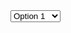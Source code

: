 <!DOCTYPE html>
<html lang="en">
<head>
	<title>Events</title>
	<link rel="stylesheet" href="styles.css">
	<meta charset="UTF-8">
	<meta name="keywords" content="event, plan, Meetup, Ottawa, visualization, data">
	<meta name="description" content="A Visualization tool to help you plan your next Meetup event.">
	<meta name="author" content="Planner Hats">
</head>
<body>
<!-- Load d3.js -->
<script src="https://d3js.org/d3.v4.js"></script>

<!-- Create a div where the graph will take place -->
<div id="my_dataviz"></div>

<!-- Load color palettes -->
<script src="https://d3js.org/d3-scale-chromatic.v1.min.js"></script>
<script>

// set the dimensions and margins of the graph
var margin = {top: 80, right: 25, bottom: 30, left: 40},
  width = 600 - margin.left - margin.right,
  height = 600 - margin.top - margin.bottom;

// append the svg object to the body of the page
var svg = d3.select("#my_dataviz")
.append("svg")
  .attr("width", width + margin.left + margin.right)
  .attr("height", height + margin.top + margin.bottom)
.append("g")
  .attr("transform",
        "translate(" + margin.left + "," + margin.top + ")");

//Read the data
d3.csv("https://raw.githubusercontent.com/sjsPuzzler/Meetup/main/csvFile.csv", function(data) {

  // Labels of row and columns -> unique identifier of the column called 'day' and 'week'
  var mydays = d3.map(data, function(d){return d.day;}).keys()
  var myVars = d3.map(data, function(d){return d.week;}).keys()

  // Build X scales and axis:
  var x = d3.scaleBand()
    .range([ 0, width ])
    .domain(mydays);
  svg.append("g")
    .style("font-size", 15)
    .attr("transform", "translate(0," + height + ")")
    .call(d3.axisBottom(x).tickSize(0))

  // Build Y scales and axis:
  var y = d3.scaleBand()
    .range([0,height])
    .domain(myVars);
  svg.append("g")
    .style("font-size", 15)
    .call(d3.axisLeft(y).tickSize(0))

  // Build color scale
  var myColor = d3.scaleSequential()
    .interpolator(d3.interpolateGreys)
    .domain([1,100])

  // create a tooltip
  var tooltip = d3.select("#my_dataviz")
    .append("div")
    .style("opacity", 0)
    .attr("class", "tooltip")
    .style("background-color", "white")
    .style("border", "solid")
    .style("border-width", "2px")
    .style("border-radius", "5px")
    .style("padding", "5px")

  // Three function that change the tooltip when user hover / move / leave a cell
  var mouseover = function(d) {
    tooltip
      .style("opacity", 1)
    d3.select(this)
      .style("stroke-width", 3)
      .style("stroke", "black")
      .style("opacity", 1)
  }
  var mousemove = function(d) {
    tooltip
      .html("RSVP count:" + d.rsvp)
      .style("left", (d3.mouse(this)[0]+70) + "px")
      .style("top", (d3.mouse(this)[1]) + "px")
  }
  var mouseleave = function(d) {
    tooltip
      .style("opacity", 0)
    d3.select(this)
      .style("stroke-width", 1)
      .style("stroke", "black")
      .style("opacity", 0.8)
  }

  // add the squares
  svg.selectAll()
    .data(data, function(d) {return d.day+':'+d.week;})
    .enter()
    .append("rect")
      .attr("x", function(d) { return x(d.day) })
      .attr("y", function(d) { return y(d.week) })
      .attr("width", x.bandwidth() )
      .attr("height", y.bandwidth() )
      .style("fill", function(d) { return myColor(d.rsvp)} )
      .style("stroke-width", 1)
      .style("stroke", "black")
      .style("opacity", 0.8)
    .on("mouseover", mouseover)
    .on("mousemove", mousemove)
    .on("mouseleave", mouseleave)
})

// Add title to graph
svg.append("text")
        .attr("x", 0)
        .attr("y", -50)
        .attr("text-anchor", "left")
        .style("font-size", "22px")
        .text("Number of Daily Tech RSVPs");

// Add subtitle to graph
svg.append("text")
        .attr("x", 0)
        .attr("y", -20)
        .attr("text-anchor", "left")
        .style("font-size", "14px")
        .style("fill", "grey")
        .style("max-width", 400)
        .text("Edited code: https://www.d3-graph-gallery.com/graph/heatmap_style.html");


</script>

<select>
  <option value="o1">Option 1</option>
  <option value="o2">Option 2</option>
  <option value="o3">Option 3</option>
  <option value="o4">Whatever</option>
</select>

</body>
</html>
